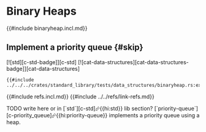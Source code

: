 # Binary Heaps

{{#include binaryheap.incl.md}}

## Implement a priority queue {#skip}

[![std][c-std-badge]][c-std] [![cat-data-structures][cat-data-structures-badge]][cat-data-structures]

```rust,editable
{{#include ../../../crates/standard_library/tests/data_structures/binaryheap.rs:example}}
```

{{#include refs.incl.md}}
{{#include ../../refs/link-refs.md}}

<div class="hidden">
TODO write
here or in [`std`][c-std]⮳{{hi:std}} lib section?
[`priority-queue`][c-priority_queue]⮳{{hi:priority-queue}} implements a priority queue using a heap.
</div>
